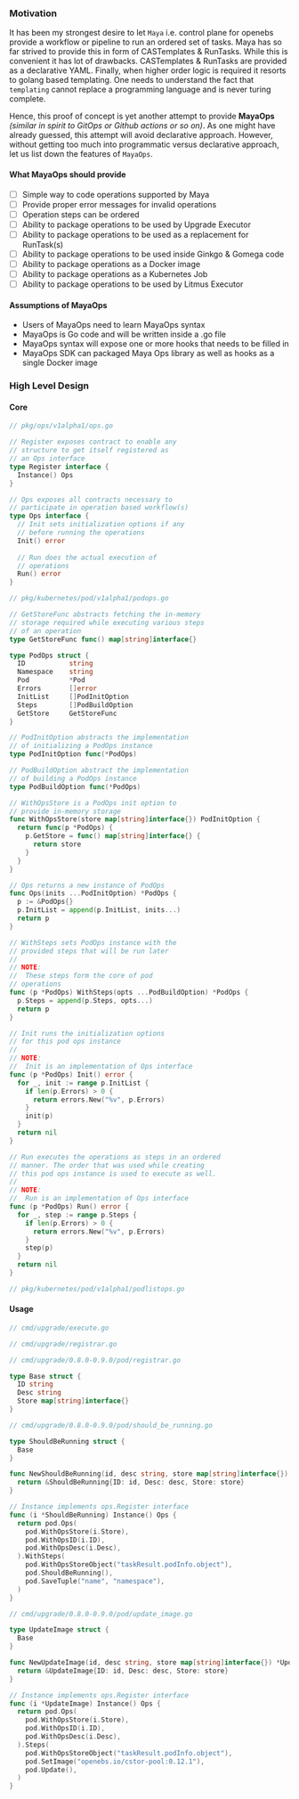 ### Motivation
It has been my strongest desire to let `Maya` i.e. control plane for openebs provide a workflow or pipeline to run an ordered
set of tasks. Maya has so far strived to provide this in form of CASTemplates & RunTasks. While this is convenient it has 
lot of drawbacks. CASTemplates & RunTasks are provided as a declarative YAML. Finally, when higher order logic is required 
it resorts to golang based templating. One needs to understand the fact that `templating` cannot replace a programming 
language and is never turing complete.

Hence, this proof of concept is yet another attempt to provide **MayaOps** _(similar in spirit to GitOps or Github actions 
or so on)_. As one might have already guessed, this attempt will avoid declarative approach. However, without getting too 
much into programmatic versus declarative approach, let us list down the features of `MayaOps`.

#### What MayaOps should provide
- [ ] Simple way to code operations supported by Maya
- [ ] Provide proper error messages for invalid operations
- [ ] Operation steps can be ordered
- [ ] Ability to package operations to be used by Upgrade Executor
- [ ] Ability to package operations to be used as a replacement for RunTask(s)
- [ ] Ability to package operations to be used inside Ginkgo & Gomega code
- [ ] Ability to package operations as a Docker image
- [ ] Ability to package operations as a Kubernetes Job
- [ ] Ability to package operations to be used by Litmus Executor

#### Assumptions of MayaOps
- Users of MayaOps need to learn MayaOps syntax
- MayaOps is Go code and will be written inside a .go file
- MayaOps syntax will expose one or more hooks that needs to be filled in
- MayaOps SDK can packaged Maya Ops library as well as hooks as a single Docker image

### High Level Design

#### Core
```go
// pkg/ops/v1alpha1/ops.go

// Register exposes contract to enable any
// structure to get itself registered as
// an Ops interface
type Register interface {
  Instance() Ops
}

// Ops exposes all contracts necessary to
// participate in operation based workflow(s)
type Ops interface {
  // Init sets initialization options if any
  // before running the operations
  Init() error
  
  // Run does the actual execution of 
  // operations
  Run() error
}
```

```go
// pkg/kubernetes/pod/v1alpha1/podops.go

// GetStoreFunc abstracts fetching the in-memory
// storage required while executing various steps
// of an operation
type GetStoreFunc func() map[string]interface{}

type PodOps struct {
  ID           string
  Namespace    string
  Pod          *Pod
  Errors       []error
  InitList     []PodInitOption
  Steps        []PodBuildOption
  GetStore     GetStoreFunc
}

// PodInitOption abstracts the implementation
// of initializing a PodOps instance
type PodInitOption func(*PodOps)

// PodBuildOption abstract the implementation
// of building a PodOps instance
type PodBuildOption func(*PodOps)

// WithOpsStore is a PodOps init option to
// provide in-memory storage
func WithOpsStore(store map[string]interface{}) PodInitOption {
  return func(p *PodOps) {
    p.GetStore = func() map[string]interface{} {
      return store
    }
  }
}

// Ops returns a new instance of PodOps
func Ops(inits ...PodInitOption) *PodOps {
  p := &PodOps{}
  p.InitList = append(p.InitList, inits...)
  return p
}

// WithSteps sets PodOps instance with the
// provided steps that will be run later
//
// NOTE:
//  These steps form the core of pod 
// operations
func (p *PodOps) WithSteps(opts ...PodBuildOption) *PodOps {
  p.Steps = append(p.Steps, opts...)
  return p
}

// Init runs the initialization options
// for this pod ops instance
//
// NOTE:
//  Init is an implementation of Ops interface
func (p *PodOps) Init() error {
  for _, init := range p.InitList {
    if len(p.Errors) > 0 {
      return errors.New("%v", p.Errors)
    }
    init(p)
  }
  return nil
}

// Run executes the operations as steps in an ordered
// manner. The order that was used while creating
// this pod ops instance is used to execute as well.
//
// NOTE:
//  Run is an implementation of Ops interface
func (p *PodOps) Run() error {
  for _, step := range p.Steps {
    if len(p.Errors) > 0 {
      return errors.New("%v", p.Errors)
    }
    step(p)
  }
  return nil
}
```

```go
// pkg/kubernetes/pod/v1alpha1/podlistops.go
```

#### Usage
```go
// cmd/upgrade/execute.go
```

```go
// cmd/upgrade/registrar.go
```

```go
// cmd/upgrade/0.8.0-0.9.0/pod/registrar.go

type Base struct {
  ID string
  Desc string
  Store map[string]interface{}
}
```

```go
// cmd/upgrade/0.8.0-0.9.0/pod/should_be_running.go

type ShouldBeRunning struct {
  Base
}

func NewShouldBeRunning(id, desc string, store map[string]interface{}) *ShouldBeRunning {
  return &ShouldBeRunning{ID: id, Desc: desc, Store: store}
}

// Instance implements ops.Register interface
func (i *ShouldBeRunning) Instance() Ops {
  return pod.Ops(
    pod.WithOpsStore(i.Store),
    pod.WithOpsID(i.ID),
    pod.WithOpsDesc(i.Desc),
  ).WithSteps(
    pod.WithOpsStoreObject("taskResult.podInfo.object"),
    pod.ShouldBeRunning(),
    pod.SaveTuple("name", "namespace"),
  )
}
```

```go
// cmd/upgrade/0.8.0-0.9.0/pod/update_image.go

type UpdateImage struct {
  Base
}

func NewUpdateImage(id, desc string, store map[string]interface{}) *UpdateImage {
  return &UpdateImage{ID: id, Desc: desc, Store: store}
}

// Instance implements ops.Register interface
func (i *UpdateImage) Instance() Ops {
  return pod.Ops(
    pod.WithOpsStore(i.Store),
    pod.WithOpsID(i.ID),
    pod.WithOpsDesc(i.Desc),
  ).Steps(
    pod.WithOpsStoreObject("taskResult.podInfo.object"),
    pod.SetImage("openebs.io/cstor-pool:0.12.1"),
    pod.Update(),
  )
}
```
